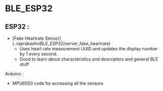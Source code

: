 # BLE_ESP32

## ESP32 : 

- [Fake Heartrate Sensor] (..raprakashviBLE_ESP32/server_fake_heartrate)
  - Uses heart rate measurement UUID and updates the display number by 1 every second. 
  - Good to learn about characteristics and descriptors and general BLE stuff
  
Arduino : 
  - MPU6050 code for accessing all the sensors
